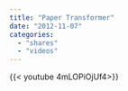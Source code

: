 ```yaml
---
title: "Paper Transformer"
date: "2012-11-07"
categories:
  - "shares"
  - "videos"
---
```


<div style="width: 70vw;">{{< youtube 4mLOPiOjUf4>}}</div>
